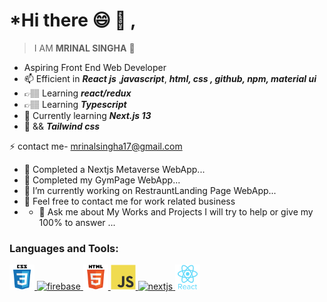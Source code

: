 # *Hi there 😄 👋 ,

> I AM **MRINAL SINGHA** 👋




-  Aspiring Front End Web Developer 
-  📫 Efficient in ***React js*** ,***javascript***, ***html, css , github, npm, material ui***
-  👉🏽 Learning ***react/redux***
-  👉🏽 Learning ***Typescript***
- 🌱 Currently learning ***Next.js 13***
- 🌱  && ***Tailwind css*** 


 ⚡ contact me- mrinalsingha17@gmail.com
- 🔭 Completed a Nextjs Metaverse WebApp...
- 🔭 Completed my GymPage WebApp...
- 🔭 I’m currently working on  RestrauntLanding Page WebApp...
-  📱 Feel free to contact me for work related business
-  - 💬 Ask me about My Works and Projects I will try to help or give my 100% to answer ...


<h3 align="left">Languages and Tools:</h3>
<p align="left">  <a href="https://www.w3schools.com/css/" target="_blank" rel="noreferrer"> <img src="https://raw.githubusercontent.com/devicons/devicon/master/icons/css3/css3-original-wordmark.svg" alt="css3" width="40" height="40"/> </a> <a href="https://firebase.google.com/" target="_blank" rel="noreferrer"> <img src="https://www.vectorlogo.zone/logos/firebase/firebase-icon.svg" alt="firebase" width="40" height="40"/> </a> <a href="https://www.w3.org/html/" target="_blank" rel="noreferrer"> <img src="https://raw.githubusercontent.com/devicons/devicon/master/icons/html5/html5-original-wordmark.svg" alt="html5" width="40" height="40"/>  <a href="https://developer.mozilla.org/en-US/docs/Web/JavaScript" target="_blank" rel="noreferrer"> <img src="https://raw.githubusercontent.com/devicons/devicon/master/icons/javascript/javascript-original.svg" alt="javascript" width="40" height="40"/> </a> <a href="https://nextjs.org/" target="_blank" rel="noreferrer"> <img src="https://cdn.worldvectorlogo.com/logos/nextjs-2.svg" alt="nextjs" width="40" height="40"/> </a> <a href="https://reactjs.org/" target="_blank" rel="noreferrer"> <img src="https://raw.githubusercontent.com/devicons/devicon/master/icons/react/react-original-wordmark.svg" alt="react" width="40" height="40"/> </a> <a href="https://redux.js.org" target="_blank" rel="noreferrer"> 
<!--
**Mrinal-xx-Singha/Mrinal-xx-Singha** is a ✨ _special_ ✨ repository because its `README.md` (this file) appears on your GitHub profile.

Here are some ideas to get you started:

- 🔭 I’m currently working on  Mchat App...
- 🌱 I’m currently learning ...
- 👯 I’m looking to collaborate on ...
- 🤔 I’m looking for help with ...
- 💬 Ask me about ...
- 📫 How to reach me: ...
- 😄 Pronouns: ...
- ⚡ Fun fact: ...
-->
